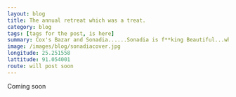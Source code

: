 ```yaml
---
layout: blog
title: The annual retreat which was a treat.
category: blog
tags: [tags for the post, is here]  
summary: Cox's Bazar and Sonadia......Sonadia is f**king Beautiful...why didn't anyone tell me about this place before
image: /images/blog/sonadiacover.jpg
longitude: 25.251558
lattitude: 91.054001
route: will post soon
---
```



Coming soon